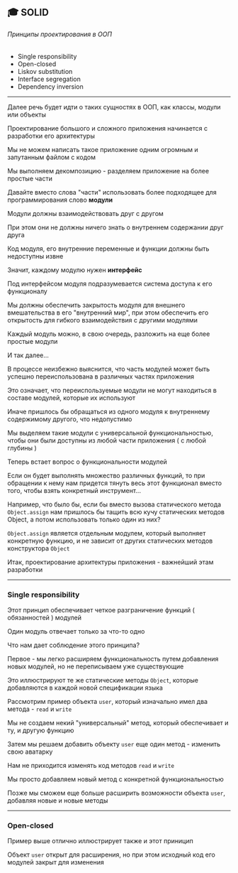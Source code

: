 ## :mortar_board: SOLID

###### Принципы про­ек­ти­ро­ва­ния в ООП

* Single responsibility
* Open-closed
* Liskov substitution
* Interface segregation
* Dependency inversion

***

Далее речь будет идти о таких сущностях в ООП, как классы, модули или объекты

Проектирование большого и сложного приложения начинается с разработки его архитектуры

Мы не можем написать такое приложение одним огромным и запутанным файлом с кодом

Мы выполняем декомпозицию - разделяем приложение на более простые части

Давайте вместо слова "части" использовать более подходящее для программирования слово **модули**

Модули должны взаимодействовать друг с другом

При этом они не должны ничего знать о внутреннем содержании друг друга

Код модуля, его внутренние переменные и функции должны быть недоступны извне

Значит, каждому модулю нужен **интерфейс**

Под интерфейсом модуля подразумевается система доступа к его функционалу

Мы должны обеспечить закрытость модуля для внешнего вмешательства в его "внутренний мир", при этом обеспечить его открытость для гибкого взаимодействия с другими модулями

Каждый модуль можно, в свою очередь, разложить на еще более простые модули

И так далее...

В процессе неизбежно выяснится, что часть модулей может быть успешно переиспользована в различных частях приложения

Это означает, что переиспользуемые модули не могут находиться в составе модулей, которые их используют

Иначе пришлось бы обращаться из одного модуля к внутреннему содержимому другого, что недопустимо

Мы выделяем такие модули с универсальной функциональностью, чтобы они были доступны из любой части приложения ( с любой глубины )

Теперь встает вопрос о функциональности модулей

Если он будет выполнять множество различных функций, то при обращении к нему нам придется тянуть весь этот функционал вместо того, чтобы взять конкретный инструмент...

Например, что было бы, если бы вместо вызова статического метода `Object.assign` нам пришлось бы тащить всю кучу статических методов Object, а потом использовать только один из них?

`Object.assign` является отдельным модулем, который выполняет конкретную функцию, и не зависит от других статических методов конструктора `Object`

Итак, проектирование архитектуры приложения - важнейший этам разработки

***

### Single responsibility

Этот принцип обеспечивает четкое разграничение функций ( обязанностей ) модулей

Один модуль отвечает только за что-то одно

Что нам дает соблюдение этого принципа?

Первое - мы легко расширяем функциональность путем добавления новых модулей, но не переписываем уже существующие

Это иллюстрируют те же статические методы `Object`, которые добавляются в каждой новой спецификации языка

Рассмотрим пример объекта `user`, который изначально имел два метода - `read` и `write`

Мы не создаем некий "универсальный" метод, который обеспечивает и ту, и другую функцию

Затем мы решаем добавить объекту `user` еще один метод - изменить свою аватарку

Нам не приходится изменять код методов `read` и `write`

Мы просто добавляем новый метод с конкретной функциональностью

Позже мы сможем еще больше расширить возможности объекта `user`, добавляя новые и новые методы

***

### Open-closed

Пример выше отлично иллюстрирует также и этот приницип

Объект `user` открыт для расширения, но при этом исходный код его модулей закрыт для изменения